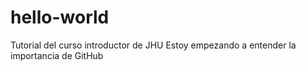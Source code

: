 # hello-world
Tutorial del curso introductor de JHU
Estoy empezando a entender la importancia de GitHub
